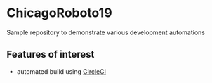 # ChicagoRoboto19

Sample repository to demonstrate various development automations

## Features of interest
- automated build using [CircleCI](https://circleci.com/)
